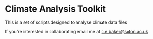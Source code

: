 # Climate Analysis Toolkit

This is a set of scripts designed to analyse climate data files

If you're interested in collaborating email me at c.e.baker@soton.ac.uk
